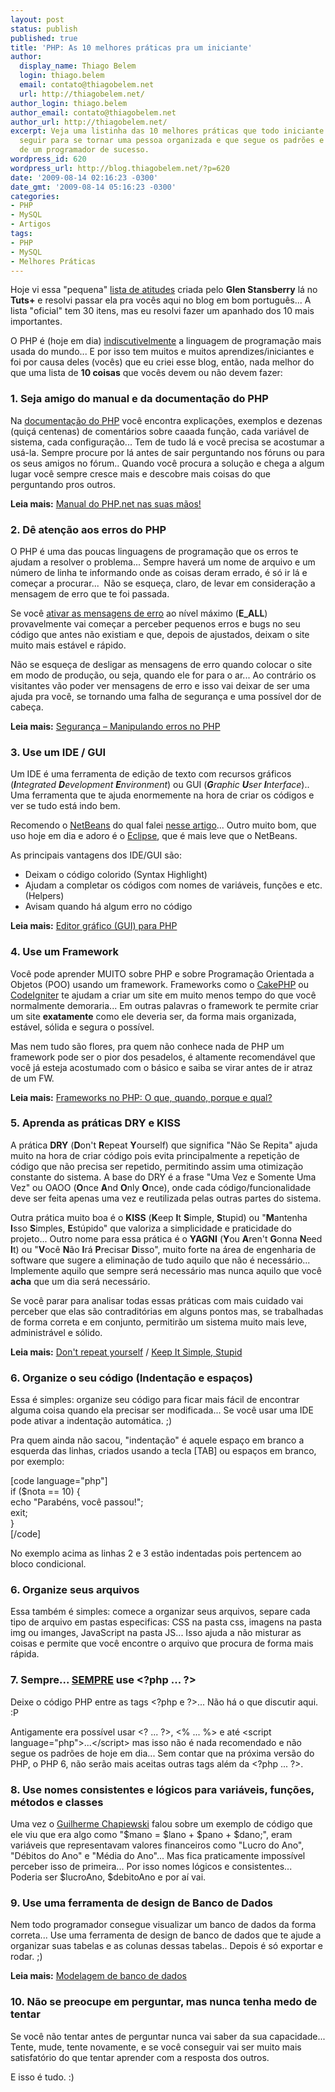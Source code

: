 ```yaml
---
layout: post
status: publish
published: true
title: 'PHP: As 10 melhores práticas pra um iniciante'
author:
  display_name: Thiago Belem
  login: thiago.belem
  email: contato@thiagobelem.net
  url: http://thiagobelem.net/
author_login: thiago.belem
author_email: contato@thiagobelem.net
author_url: http://thiagobelem.net/
excerpt: Veja uma listinha das 10 melhores práticas que todo iniciante em PHP deve
  seguir para se tornar uma pessoa organizada e que segue os padrões e "bons costumes"
  de um programador de sucesso.
wordpress_id: 620
wordpress_url: http://blog.thiagobelem.net/?p=620
date: '2009-08-14 02:16:23 -0300'
date_gmt: '2009-08-14 05:16:23 -0300'
categories:
- PHP
- MySQL
- Artigos
tags:
- PHP
- MySQL
- Melhores Práticas
---
```

<p>Hoje vi essa "pequena" <a href="http://net.tutsplus.com/tutorials/php/30-php-best-practices-for-beginners/" target="_blank">lista de atitudes</a> criada pelo <strong>Glen Stansberry</strong> lá no <strong>Tuts+</strong> e resolvi passar ela pra vocês aqui no blog em bom português... A lista "oficial" tem 30 itens, mas eu resolvi fazer um apanhado dos 10 mais importantes.</p>
<p>O PHP é (hoje em dia) <span style="text-decoration: underline;">indiscutivelmente</span> a linguagem de programação mais usada do mundo... E por isso tem muitos e muitos aprendizes/iniciantes e foi por causa deles (vocês) que eu criei esse blog, então, nada melhor do que uma lista de <strong>10 coisas</strong> que vocês devem ou não devem fazer:</p>
<h3>1. Seja amigo do manual e da documentação do PHP</h3>
<p>Na <a href="http://php.net/" target="_blank">documentação do PHP</a> você encontra explicações, exemplos e dezenas (quiçá centenas) de comentários sobre caaada função, cada variável de sistema, cada configuração... Tem de tudo lá e você precisa se acostumar a usá-la. Sempre procure por lá antes de sair perguntando nos fóruns ou para os seus amigos no fórum.. Quando você procura a solução e chega a algum lugar você sempre cresce mais e descobre mais coisas do que perguntando pros outros.</p>
<p><strong>Leia mais:</strong> <a href="http://blog.thiagobelem.net/php/manual-do-php-net-nas-suas-maos/" target="_blank">Manual do PHP.net nas suas mãos!</a></p>
<h3>2. Dê atenção aos erros do PHP</h3>
<p>O PHP é uma das poucas linguagens de programação que os erros te ajudam a resolver o problema... Sempre haverá um nome de arquivo e um número de linha te informando onde as coisas deram errado, é só ir lá e começar a procurar...&nbsp; Não se esqueça, claro, de levar em consideração a mensagem de erro que te foi passada.</p>
<p>Se você <a href="http://www.php.net/manual/pt_BR/function.error-reporting.php" target="_blank">ativar as mensagens de erro</a> ao nível máximo (<strong>E_ALL</strong>) provavelmente vai começar a perceber pequenos erros e bugs no seu código que antes não existiam e que, depois de ajustados, deixam o site muito mais estável e rápido.</p>
<p>Não se esqueça de desligar as mensagens de erro quando colocar o site em modo de produção, ou seja, quando ele for para o ar... Ao contrário os visitantes vão poder ver mensagens de erro e isso vai deixar de ser uma ajuda pra você, se tornando uma falha de segurança e uma possível dor de cabeça.</p>
<p><strong>Leia mais:</strong> <a href="http://blog.thiagobelem.net/php/seguranca-manipulando-erros-no-php/" target="_blank">Segurança – Manipulando erros no PHP</a></p>
<h3>3. Use um IDE / GUI</h3>
<p>Um IDE é uma ferramenta de edição de texto com recursos gráficos (<em><strong>I</strong>ntegrated <strong>D</strong>evelopment <strong>E</strong>nvironment</em>) ou GUI (<em><strong>G</strong>raphic <strong>U</strong>ser <strong>I</strong>nterface</em>).. Uma ferramenta que te ajuda enormemente na hora de criar os códigos e ver se tudo está indo bem.</p>
<p>Recomendo o <a href="http://netbeans.org/" target="_blank">NetBeans</a> do qual falei <a href="http://blog.thiagobelem.net/php/editor-grafico-gui-para-php/" target="_blank">nesse artigo</a>... Outro muito bom, que uso hoje em dia e adoro é o <a href="http://www.eclipse.org/" target="_blank">Eclipse</a>, que é mais leve que o NetBeans.</p>
<p>As principais vantagens dos IDE/GUI são:</p>
<ul>
<li>Deixam o código colorido (Syntax Highlight)</li>
<li>Ajudam a completar os códigos com nomes de variáveis, funções e etc. (Helpers)</li>
<li>Avisam quando há algum erro no código</li>
</ul>
<p><strong>Leia mais:</strong> <a href="http://blog.thiagobelem.net/php/editor-grafico-gui-para-php/" target="_blank">Editor gráfico (GUI) para PHP</a></p>
<h3>4. Use um Framework</h3>
<p>Você pode aprender MUITO sobre PHP e sobre Programação Orientada a Objetos (POO) usando um framework. Frameworks como o <a href="http://cakephp.org/">CakePHP</a> ou <a href="http://codeigniter.com/" target="_blank">CodeIgniter</a> te ajudam a criar um site em muito menos tempo do que você normalmente demoraria... Em outras palavras o framework te permite  criar um site <strong>exatamente</strong> como ele deveria ser, da forma mais organizada, estável, sólida e segura o possível.</p>
<p>Mas nem tudo são flores, pra quem não conhece nada de PHP um framework pode ser o pior dos pesadelos, é altamente recomendável que você já esteja acostumado com o básico e saiba se virar antes de ir atraz de um FW.</p>
<p><strong>Leia mais:</strong> <a href="http://blog.thiagobelem.net/php/frameworks-no-php-o-que-quando-porque-e-qual/" target="_blank">Frameworks no PHP: O que, quando, porque e qual?</a></p>
<h3>5. Aprenda as práticas DRY e KISS</h3>
<p>A prática <strong>DRY</strong> (<strong>D</strong>on't <strong>R</strong>epeat <strong>Y</strong>ourself) que significa "Não Se Repita" ajuda muito na hora de criar código pois evita principalmente a repetição de código que não precisa ser repetido, permitindo assim uma otimização constante do sistema. A base do DRY é a frase "Uma Vez e Somente Uma Vez" ou OAOO (<strong>O</strong>nce <strong>A</strong>nd <strong>O</strong>nly <strong>O</strong>nce), onde cada código/funcionalidade deve ser feita apenas uma vez e reutilizada pelas outras partes do sistema.</p>
<p>Outra prática muito boa é o <strong>KISS</strong> (<strong>K</strong>eep <strong>I</strong>t <strong>S</strong>imple, <strong>S</strong>tupid) ou "<strong>M</strong>antenha <strong>I</strong>sso <strong>S</strong>imples, <strong>E</strong>stúpido" que valoriza a simplicidade e praticidade do projeto... Outro nome para essa prática é o <strong>YAGNI</strong> (<strong>Y</strong>ou <strong>A</strong>ren't <strong>G</strong>onna <strong>N</strong>eed <strong>I</strong>t) ou "<strong>V</strong>ocê <strong>N</strong>ão <strong>I</strong>rá <strong>P</strong>recisar <strong>D</strong>isso", muito forte na área de engenharia de software que sugere a eliminação de tudo aquilo que não é necessário... Implemente aquilo que sempre será necessário mas nunca aquilo que você <strong>acha</strong> que um dia será necessário.</p>
<p>Se você parar para analisar todas essas práticas com mais cuidado vai perceber que elas são contraditórias em alguns pontos mas, se trabalhadas de forma correta e em conjunto, permitirão um sistema muito mais leve, administrável e sólido.</p>
<p><strong>Leia mais:</strong> <a href="http://en.wikipedia.org/wiki/Don%27t_repeat_yourself" target="_blank">Don't repeat yourself</a> / <a href="http://pt.wikipedia.org/wiki/Keep_it_Simple_Stupid" target="_blank">Keep It Simple, Stupid</a></p>
<h3>6. Organize o seu código (Indentação e espaços)</h3>
<p>Essa é simples: organize seu código para ficar mais fácil de encontrar alguma coisa quando ela precisar ser modificada... Se você usar uma IDE pode ativar a indentação automática. ;)</p>
<p>Pra quem ainda não sacou, "indentação" é aquele espaço em branco a esquerda das linhas, criados usando a tecla [TAB] ou espaços em branco, por exemplo:</p>
<p>[code language="php"]<br />
if ($nota == 10) {<br />
    echo &quot;Parabéns, você passou!&quot;;<br />
    exit;<br />
}<br />
[/code]</p>
<p>No exemplo acima as linhas 2 e 3 estão indentadas pois pertencem ao bloco condicional.</p>
<h3>6. Organize seus arquivos</h3>
<p>Essa também é simples: comece a organizar seus arquivos, separe cada tipo de arquivo em pastas especificas: CSS na pasta css, imagens na pasta img ou imanges, JavaScript na pasta JS... Isso ajuda a não misturar as coisas e permite que você encontre o arquivo que procura de forma mais rápida.</p>
<h3>7. Sempre... <span style="text-decoration: underline;">SEMPRE</span> use &lt;?php ... ?&gt;</h3>
<p>Deixe o código PHP entre as tags &lt;?php e ?&gt;... Não há o que discutir aqui. :P</p>
<p>Antigamente era possível usar &lt;? ... ?&gt;, &lt;% ... %&gt; e até &lt;script language="php"&gt;...&lt;/script&gt; mas isso não é nada recomendado e não segue os padrões de hoje em dia... Sem contar que na próxima versão do PHP, o PHP 6, não serão mais aceitas outras tags além da &lt;?php ... ?&gt;.</p>
<h3>8. Use nomes consistentes e lógicos para variáveis, funções, métodos e classes</h3>
<p>Uma vez o <a href="http://gc.blog.br/" target="_blank">Guilherme Chapiewski</a> falou sobre um exemplo de código que ele viu que era algo como "$mano = $lano + $pano + $dano;", eram variáveis que representavam valores financeiros como "Lucro do Ano", "Débitos do Ano" e "Média do Ano"... Mas fica praticamente impossível perceber isso de primeira... Por isso nomes lógicos e consistentes... Poderia ser $lucroAno, $debitoAno e por aí vai.</p>
<h3>9. Use uma ferramenta de design de Banco de Dados</h3>
<p>Nem todo programador consegue visualizar um banco de dados da forma correta... Use uma ferramenta de design de banco de dados que te ajude a organizar suas tabelas e as colunas dessas tabelas.. Depois é só exportar e rodar. ;)</p>
<p><strong>Leia mais:</strong> <a href="http://blog.thiagobelem.net/mysql/modelagem-de-banco-de-dados/" target="_blank">Modelagem de banco de dados</a></p>
<h3>10. Não se preocupe em perguntar, mas nunca tenha medo de tentar</h3>
<p>Se você não tentar antes de perguntar nunca vai saber da sua capacidade... Tente, mude, tente novamente, e se você conseguir vai ser muito mais satisfatório do que tentar aprender com a resposta dos outros.</p>
<p>E isso é tudo. :)</p>
